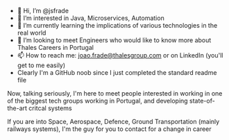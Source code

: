- 👋 Hi, I’m @jsfrade
- 👀 I’m interested in Java, Microservices, Automation
- 🌱 I’m currently learning the implications of various technologies in the real world
- 💞️ I’m looking to meet Engineers who would like to know more about Thales Careers in Portugal
- 📫 How to reach me: joao.frade@thalesgroup.com or on LinkedIn (you'll get to me easily)
- Clearly I'm a GitHub noob since I just completed the standard readme file

Now, talking seriously, I'm here to meet people interested in working in one of the biggest tech groups working in Portugal, and developing state-of-the-art critcal systems

If you are into Space, Aerospace, Defence, Ground Transportation (mainly railways systems), I'm the guy for you to contact for a change in career

<!---
jsfrade/jsfrade is a ✨ special ✨ repository because its `README.md` (this file) appears on your GitHub profile.
You can click the Preview link to take a look at your changes.
--->
